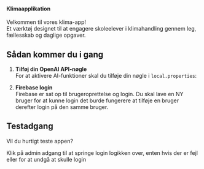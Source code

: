 ####  Klimaapplikation

Velkommen til vores klima-app!  
Et værktøj designet til at engagere skoleelever i klimahandling gennem leg, fællesskab og daglige opgaver.

## Sådan kommer du i gang

1. **Tilføj din OpenAI API-nøgle**  
   For at aktivere AI-funktioner skal du tilføje din nøgle i `local.properties`:

2. **Firebase login**  
Firebase er sat op til brugeroprettelse og login.
Du skal lave en NY bruger for at kunne login
 det burde fungerere at tilføje en bruger derefter login på den samme bruger.

## Testadgang
Vil du hurtigt teste appen?

Klik på admin adgang til at springe login logikken over, enten hvis der er fejl eller for at undgå at skulle login
